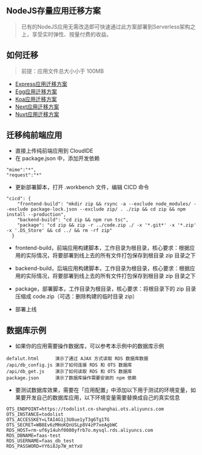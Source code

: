 ## NodeJS存量应用迁移方案
> 已有的NodeJS应用无需改造即可快速通过此方案部署到Serverless架构之上，享受实时弹性、按量付费的收益。

## 如何迁移
> 前提：应用文件总大小小于 100MB

- [Express应用迁移方案](https://help.aliyun.com/document_detail/180016.html#h1--nodejs-2)
- [Egg应用迁移方案](https://help.aliyun.com/document_detail/180661.html#h1--nodejs-2)
- [Koa应用迁移方案](https://help.aliyun.com/document_detail/180660.html#h1--nodejs-2)
- [Next应用迁移方案](http://help.aliyun.com/document_detail/183599.html)
- [Nuxt应用迁移方案](https://help.aliyun.com/document_detail/183673.html)

## 迁移纯前端应用
- 直接上传纯前端应用到 CloudIDE
- 在 package.json 中，添加开发依赖
```
"mime":"*",
"request":"*"
```
- 更新部署脚本，打开 .workbench 文件，编辑 CICD 命令
```
"cicd": {
    "frontend-build": "mkdir zip && rsync -a --exclude node_modules/ --exclude package-lock.json --exclude zip/ . ./zip && cd zip && npm install --production",
    "backend-build": "cd zip && npm run tsc",
    "package": "cd zip && zip -r ../code.zip ./ -x '*.git*' -x '*.zip' -x '.DS_Store' && cd ../ && rm -rf zip"
  }
```

  - frontend-build，前端应用构建脚本，工作目录为根目录，核心要求：根据应用的实际情况，将要部署到线上去的所有文件打包保存到根目录 zip 目录之下
  - backend-build，后端应用构建脚本，工作目录为根目录，核心要求：根据应用的实际情况，将要部署到线上去的所有文件打包保存到根目录 zip 目录之下
  - package，部署脚本，工作目录为根目录，核心要求：将根目录下的 zip 目录压缩成 code.zip（可选：删除构建的临时目录 zip）

- 部署上线

## 数据库示例
- 如果你的应用需要操作数据库，可以参考本示例中的数据库示例
```
defalut.html      演示了通过 AJAX 方式读取 RDS 数据库数据
/api/db_config.js 演示了如何连接 RDS 和 OTS 数据库
/api/db_get.js    演示了如何读取 RDS 和 OTS 数据库
package.json      演示了数据库操作需要安装的 npm 依赖
```
- 要测试数据库效果，需要在「应用配置」中添加以下用于测试的环境变量，如果要开发自己的数据库应用，以下环境变量需要替换成自己的真实信息
```
OTS_ENDPOINT=https://todolist.cn-shanghai.ots.aliyuncs.com
OTS_INSTANCE=todolist
OTS_ACCESSKEY=LTAI4G1j3U8ue1yT3g6Tg1TG
OTS_SECRET=WB8Ev6zMHoKQnUSLp8V4zP7xeAgbWC
RDS_HOST=rm-uf6y14uhf0080yfrb7o.mysql.rds.aliyuncs.com
RDS_DBNAME=faas-test
RDS_USERNAME=faas_db_test
RDS_PASSWORD=YY6i8Jp7W_mtYxU
```
